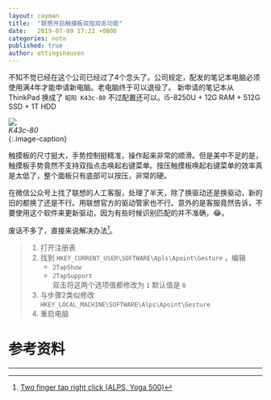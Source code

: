 ```yaml
---
layout: cayman
title:  "联想开启触摸板双指双击功能"
date:   2019-07-09 17:22 +0800
categories: note
published: true
author: ettingshausen
---   
```



不知不觉已经在这个公司已经过了4个念头了。公司规定，配发的笔记本电脑必须使用满4年才能申请新电脑。老电脑终于可以退役了。 新申请的笔记本从 ThinkPad 换成了 `昭阳 K43c-80` 不过配置还可以。i5-8250U + 12G RAM + 512G SSD + 1T HDD

![](https://user-images.githubusercontent.com/9806325/60888954-7a25e080-a28a-11e9-8fff-18621cf2cd14.png)  
*K43c-80*  
{:.image-caption}  

触摸板的尺寸挺大，手势控制挺精准，操作起来非常的顺滑。但是美中不足的是，触摸板手势竟然不支持双指点击唤起右键菜单。按压触摸板唤起右键菜单的效率真是太低了，整个面板只有底部可以按压，非常的硬。  

在微信公众号上找了联想的人工客服，处理了半天，除了换驱动还是换驱动，新的旧的都换了还是不行。用联想官方的驱动管家也不行。意外的是客服竟然告诉，不要使用这个软件来更新驱动，因为有些时候识别匹配的并不准确，:joy:。  

废话不多了，直接来说解决办法[^forum]。  

>1. 打开注册表  
>2. 找到 `HKEY_CURRENT_USER\SOFTWARE\Apls\Apoint\Gesture` ，编辑  
>    - `2TapShow` 
>    - `2TapSupport`  
>双击将这两个选项值都修改为 `1` 默认值是 `0`     
>3. 与步骤2类似修改 `HKEY_LOCAL_MACHINE\SOFTWARE\Alps\Apoint\Gesture`  
>4. 重启电脑


# 参考资料
--- 
[^forum]: [Two finger tap right click (ALPS, Yoga 500)](https://forums.lenovo.com/t5/Lenovo-Yoga-Series-Notebooks/Two-finger-tap-right-click-ALPS-Yoga-500-Here-s-howto/td-p/2262919)